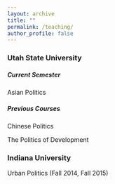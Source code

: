 ```yaml
---
layout: archive
title: ""
permalink: /teaching/
author_profile: false
---
```




### Utah State University

##### Current Semester
<dl>
  Asian Politics <a href="https://www.dropbox.com/s/hllv6vpo36j7k8d/Asian%20Politics.pdf?dl=0"><i style="margin-right: 0.5em; color: #82E0AA;" class="fa fa-file-text-o"></i></a>
</dl>

##### Previous Courses
<dl>
  Chinese Politics <a href="https://www.dropbox.com/s/3v5c1fns1rosiul/Chinese%20Politics.pdf?dl=0"><i style="margin-right: 0.5em; color: #82E0AA;" class="fa fa-file-text-o"></i></a>
</dl>

  The Politics of Development 

### Indiana University

  Urban Politics (Fall 2014, Fall 2015) 

